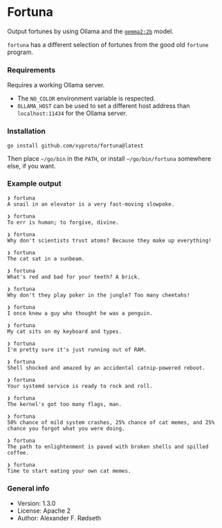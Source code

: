 # Fortuna

Output fortunes by using Ollama and the [`gemma2:2b`](https://ollama.com/library/gemma2) model.

`fortuna` has a different selection of fortunes from the good old `fortune` program.

### Requirements

Requires a working Ollama server.

* The `NO_COLOR` environment variable is respected.
* `OLLAMA_HOST` can be used to set a different host address than `localhost:11434` for the Ollama server.

### Installation

    go install github.com/xyproto/fortuna@latest

Then place `~/go/bin` in the `PATH`, or install `~/go/bin/fortuna` somewhere else, if you want.

### Example output

```
❯ fortuna
A snail in an elevator is a very fast-moving slowpoke.

❯ fortuna
To err is human; to forgive, divine.

❯ fortuna
Why don't scientists trust atoms? Because they make up everything!

❯ fortuna
The cat sat in a sunbeam.

❯ fortuna
What's red and bad for your teeth? A brick.

❯ fortuna
Why don't they play poker in the jungle? Too many cheetahs!

❯ fortuna
I once knew a guy who thought he was a penguin.

❯ fortuna
My cat sits on my keyboard and types.

❯ fortuna
I'm pretty sure it's just running out of RAM.

❯ fortuna
Shell shocked and amazed by an accidental catnip-powered reboot.

❯ fortuna
Your systemd service is ready to rock and roll.

❯ fortuna
The kernel's got too many flags, man.

❯ fortuna
50% chance of mild system crashes, 25% chance of cat memes, and 25% chance you forgot what you were doing.

❯ fortuna
The path to enlightenment is paved with broken shells and spilled coffee.

❯ fortuna
Time to start eating your own cat memes.
```

### General info

* Version: 1.3.0
* License: Apache 2
* Author: Alexander F. Rødseth
